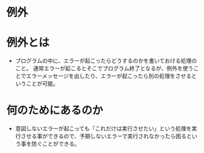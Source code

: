# 例外

# 例外とは

- プログラムの中に、エラーが起こったらどうするのかを書いておける処理のこと。
  通常エラーが起こるとそこでプログラム終了となるが、例外を使うことでエラーメッセージを出したり、エラーが起こったら別の処理をさせるということが可能。

# 何のためにあるのか

- 意図しないエラーが起こっても「これだけは実行させたい」という処理を実行させる事ができるので、予期しないエラーで実行されなかったら困るという事を防ぐことができる。
